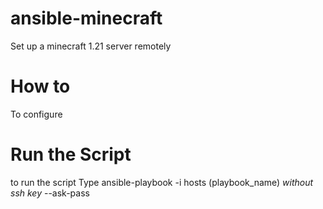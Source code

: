 # ansible-minecraft
Set up a minecraft 1.21 server remotely

# How to 

To configure

# Run the Script

 to run the script Type ansible-playbook -i hosts (playbook_name) *without ssh key* --ask-pass
